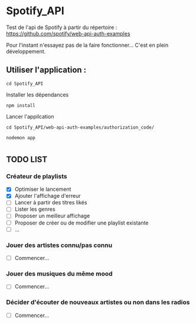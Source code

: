 
# Spotify_API
Test de l'api de Spotify à partir du répertoire : https://github.com/spotify/web-api-auth-examples

Pour l'instant n'essayez pas de la faire fonctionner... C'est en plein développement.

## Utiliser l'application :

`cd Spotify_API`

Installer les dépendances

`npm install`

Lancer l'appilcation

`cd Spotify_API/web-api-auth-examples/authorization_code/`

`nodemon app`

#


## TODO LIST

### Créateur de playlists
- [x] Optimiser le lancement
- [x] Ajouter l'affichage d'erreur
- [ ] Lancer à partir des titres likés
- [ ] Lister les genres
- [ ] Proposer un meilleur affichage
- [ ] Proposer de créer ou de modifier une playlist existante
- [ ] ...
### Jouer des artistes connu/pas connu
- [ ] Commencer...
### Jouer des musiques du même mood
- [ ] Commencer...
### Décider d'écouter de nouveaux artistes ou non dans les radios
- [ ] Commencer...
